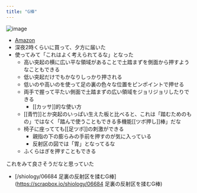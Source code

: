 ```yaml
---
title: "G棒"
---
```


![image](https://gyazo.com/fdb4267021a62456f1c10523ab06ca70/thumb/1000)
- [Amazon](https://amzn.to/42frGnR)
- 深夜2時くらいに買って、夕方に届いた
- 使ってみて「これはよく考えられてるな」となった
    - 高い突起の横に広い平な領域があることで土踏まずを側面から押すようなこともできる
    - 低い突起だけでもかなりしっかり押される
    - 低いのや高いのを使って足の裏の色々な位置をピンポイントで押せる
    - 両手で握って平たい側面で土踏まずの広い領域をジョリジョリしたりできる
        - [[カッサ]]的な使い方
    - [[青竹]]とか突起のいっぱい生えた板と比べると、これは「踏むためのもの」ではなく「踏んで使うこともできる多機能[[ツボ押し]]棒」だな
    - 椅子に座ってても[[足ツボ]]の刺激ができる
        - 親指の下の膨らみの手前を押すのが気に入っている
        - 反射区の図では「胃」となってるな
    - ふくらはぎを押すこともできる

これをみて良さそうだなと思っていた
- [/shiology/06684 足裏の反射区を揉むG棒](https://scrapbox.io/shiology/06684 足裏の反射区を揉むG棒)


